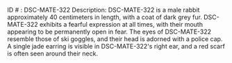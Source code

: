 ID # : DSC-MATE-322
Description: DSC-MATE-322 is a male rabbit approximately 40 centimeters in length, with a coat of dark grey fur. DSC-MATE-322 exhibits a fearful expression at all times, with their mouth appearing to be permanently open in fear. The eyes of DSC-MATE-322 resemble those of ski goggles, and their head is adorned with a police cap. A single jade earring is visible in DSC-MATE-322's right ear, and a red scarf is often seen around their neck.